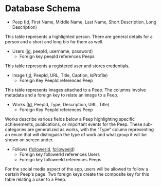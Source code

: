 # Database Schema

- Peep (<ins>Id</ins>, First Name, Middle Name, Last Name, Short Description, Long Description)

This table represents a highlighted person.  There are general details for a person and a short and long bio for them as well. 

- Users (<ins>id</ins>, peepId, username, password) 
    - Foreign key peepId references Peeps

This table represents a registered user and stores credentials.

- Image (<ins>Id</ins>, PeepId, URL, Title, Caption, IsProfile)
    - Foreign Key PeepId references Peep

This table represents images attached to a Peep.  The columns involve metadata and a foreign key to relate an image to a Peep.

- Works (<ins>Id</ins>, PeepId, Type, Description, URL, Title)
    - Foreign Key PeepId references Peep

Works describe various fields below a Peep highlighting specific achievements, publications, or important events for the Peep.  These sub-categories are generalized as works, with the “Type” column representing an enum that will distinguish the type of work and what group it will be shown on screen under.  

- Follows (<ins>followerId</ins>, <ins>followeeId</ins>) 
    - Foreign key followerId references Users 
    - Foreign key followeeId references Peeps

For the social media aspect of the app, users will be allowed to follow a certain Peep's page.  Two foreign keys create the composite key for this table relating a user to a Peep.
